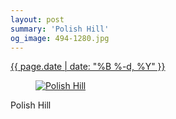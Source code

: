 ```yaml
---
layout: post
summary: 'Polish Hill'
og_image: 494-1280.jpg
---
```


<p>
 <time>
  <a href="/494">
   {{ page.date | date: "%B %-d, %Y" }}
  </a>
 </time>
 <a href="/494">
  <figure data-taken="5/30/2016">
   <img alt="Polish Hill" sizes="(min-width: 700px) 50vw, calc(100vw - 2rem)" src="{{ site.assets_url }}/494-640.jpg" srcset="{{ site.assets_url }}/494-1280.jpg 1280w, {{ site.assets_url }}/494-960.jpg 960w, {{ site.assets_url }}/494-640.jpg 640w, {{ site.assets_url }}/494-320.jpg 320w"/>
  </figure>
 </a>
 <span>
  Polish Hill
 </span>
</p>
